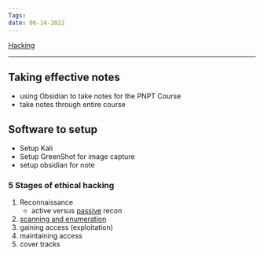 ```yaml
---
Tags: 
date: 06-14-2022
---
```


[Hacking](./Hacking.md)

---

## Taking effective notes
- using Obsidian to take notes for the PNPT Course
- take notes through entire course

## Software to setup
- Setup Kali
- Setup GreenShot for image capture
- setup obsidian for note

### 5 Stages of ethical hacking
1. Reconnaissance
	- active versus [passive](./passive.md) recon
2. [scanning and enumeration](./ScanningAndEnumeration)
3. gaining access (exploitation)
4. maintaining access
5. cover tracks